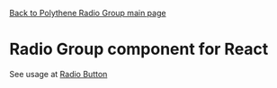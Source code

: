 [Back to Polythene Radio Group main page](../radio-group.md)

# Radio Group component for React

See usage at [Radio Button](radio-button.md)
